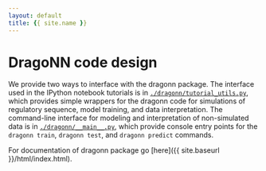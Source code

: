 ```yaml
---
layout: default
title: {{ site.name }}
---
```

# DragoNN code design

We provide two ways to interface with the dragonn package. The interface used in the IPython notebook tutorials is in [`./dragonn/tutorial_utils.py`](https://github.com/kundajelab/dragonn/blob/master/dragonn/tutorial_utils.py), which provides simple wrappers for the dragonn code for simulations of regulatory sequence, model training, and data interpretation. The command-line interface for modeling and interpretation of non-simulated data is in [`./dragonn/__main__.py`](https://github.com/kundajelab/dragonn/blob/master/dragonn/__main__.py), which provide console entry points for the `dragonn train`, `dragonn test`, and `dragonn predict` commands. 

For documentation of dragonn package go [here]({{ site.baseurl }}/html/index.html).